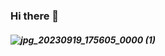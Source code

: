 ### Hi there 👋
##### ![jpg_20230919_175605_0000 (1)](https://github.com/Milalex19/Milalex19/assets/128637462/33e16f1c-81bc-4606-b925-a587d59ba62a)


<!--
**Milalex19/Milalex19** is a ✨ _special_ ✨ repository because its `README.md` (this file) appears on your GitHub profile.

Here are some ideas to get you started:

- 🔭 I’m currently working on ...
- 🌱 I’m currently learning ...
- 👯 I’m looking to collaborate on ...
- 🤔 I’m looking for help with ...
- 💬 Ask me about ...
- 📫 How to reach me: ...
- 😄 Pronouns: ...
- ⚡ Fun fact: ...
-->
